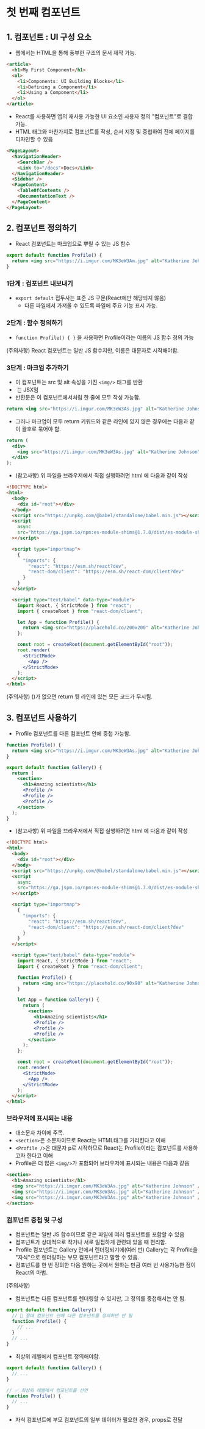 # 첫 번째 컴포넌트

## 1. 컴포넌트 : UI 구성 요소

- 웹에서는 HTML을 통해 풍부한 구조의 문서 제작 가능.

```html
<article>
  <h1>My First Component</h1>
  <ol>
    <li>Components: UI Building Blocks</li>
    <li>Defining a Component</li>
    <li>Using a Component</li>
  </ol>
</article>
```

- React를 사용하면 앱의 재사용 가능한 UI 요소인 사용자 정의 "컴포넌트"로 결합 가능.
- HTML 태그와 마찬가지로 컴포넌트를 작성, 순서 지정 및 중첩하여 전체 페이지를 디자인할 수 있음

```html
<PageLayout>
  <NavigationHeader>
    <SearchBar />
    <Link to="/docs">Docs</Link>
  </NavigationHeader>
  <Sidebar />
  <PageContent>
    <TableOfContents />
    <DocumentationText />
  </PageContent>
</PageLayout>
```

## 2. 컴포넌트 정의하기

- React 컴포넌트는 마크업으로 뿌릴 수 있는 JS 함수

```jsx
export default function Profile() {
  return <img src="https://i.imgur.com/MK3eW3Am.jpg" alt="Katherine Johnson" />;
}
```

### 1단계 : 컴포넌트 내보내기

- `export default` 접두사는 표준 JS 구문(React에만 해당되지 않음)
  - 다른 파일에서 가져올 수 있도록 파일에 주요 기능 표시 가능.

### 2단계 : 함수 정의하기

- `function Profile() { }` 을 사용하면 Profile이라는 이름의 JS 함수 정의 가능

(주의사항) React 컴포넌트는 일반 JS 함수지만, 이름은 대문자로 시작해야함.

### 3단계 : 마크업 추가하기

- 이 컴포넌트는 src 및 alt 속성을 가진 `<img/>` 태그를 반환
- <img /> 는 JSX임
- 반환문은 이 컴포넌트에서처럼 한 줄에 모두 작성 가능함.

```jsx
return <img src="https://i.imgur.com/MK3eW3As.jpg" alt="Katherine Johnson" />;
```

- 그러나 마크업이 모두 return 키워드와 같은 라인에 있지 않은 경우에는 다음과 같이 괄호로 묶어야 함.

```jsx
return (
  <div>
    <img src="https://i.imgur.com/MK3eW3As.jpg" alt="Katherine Johnson" />
  </div>
);
```

- (참고사항) 위 파일을 브라우저에서 직접 실행하려면 html 에 다음과 같이 작성

```html
<!DOCTYPE html>
<html>
  <body>
    <div id="root"></div>
  </body>
  <script src="https://unpkg.com/@babel/standalone/babel.min.js"></script>
  <script
    async
    src="https://ga.jspm.io/npm:es-module-shims@1.7.0/dist/es-module-shims.js"
  ></script>

  <script type="importmap">
    {
      "imports": {
        "react": "https://esm.sh/react?dev",
        "react-dom/client": "https://esm.sh/react-dom/client?dev"
      }
    }
  </script>

  <script type="text/babel" data-type="module">
    import React, { StrictMode } from "react";
    import { createRoot } from "react-dom/client";

    let App = function Profile() {
      return <img src="https://placehold.co/200x200" alt="Katherine Johnson" />;
    };

    const root = createRoot(document.getElementById("root"));
    root.render(
      <StrictMode>
        <App />
      </StrictMode>
    );
  </script>
</html>
```

(주의사항) ()가 없으면 return 뒷 라인에 있는 모든 코드가 무시됨.

## 3. 컴포넌트 사용하기

- Profile 컴포넌트를 다른 컴포넌트 안에 중첩 가능함.

```jsx
function Profile() {
  return <img src="https://i.imgur.com/MK3eW3As.jpg" alt="Katherine Johnson" />;
}

export default function Gallery() {
  return (
    <section>
      <h1>Amazing scientists</h1>
      <Profile />
      <Profile />
      <Profile />
    </section>
  );
}
```

- (참고사항) 위 파일을 브라우저에서 직접 실행하려면 html 에 다음과 같이 작성

```html
<!DOCTYPE html>
<html>
  <body>
    <div id="root"></div>
  </body>
  <script src="https://unpkg.com/@babel/standalone/babel.min.js"></script>
  <script
    async
    src="https://ga.jspm.io/npm:es-module-shims@1.7.0/dist/es-module-shims.js"
  ></script>

  <script type="importmap">
    {
      "imports": {
        "react": "https://esm.sh/react?dev",
        "react-dom/client": "https://esm.sh/react-dom/client?dev"
      }
    }
  </script>

  <script type="text/babel" data-type="module">
    import React, { StrictMode } from "react";
    import { createRoot } from "react-dom/client";

    function Profile() {
      return <img src="https://placehold.co/90x90" alt="Katherine Johnson" />;
    }

    let App = function Gallery() {
      return (
        <section>
          <h1>Amazing scientists</h1>
          <Profile />
          <Profile />
          <Profile />
        </section>
      );
    };

    const root = createRoot(document.getElementById("root"));
    root.render(
      <StrictMode>
        <App />
      </StrictMode>
    );
  </script>
</html>
```

### 브라우저에 표시되는 내용

- 대소문자 차이에 주목.
- `<section>`은 소문자이므로 React는 HTML태그를 가리킨다고 이해
- `<Profile />`은 대문자 p로 시작하므로 React는 Profile이라는 컴포넌트를 사용하고자 한다고 이해
- Profile은 더 많은 `<img/>`가 포함되어 브라우저에 표시되는 내용은 다음과 같음

```html
<section>
  <h1>Amazing scientists</h1>
  <img src="https://i.imgur.com/MK3eW3As.jpg" alt="Katherine Johnson" />
  <img src="https://i.imgur.com/MK3eW3As.jpg" alt="Katherine Johnson" />
  <img src="https://i.imgur.com/MK3eW3As.jpg" alt="Katherine Johnson" />
</section>
```

### 컴포넌트 중첩 및 구성

- 컴포넌트는 일반 JS 함수이므로 같은 파일에 여러 컴포넌트를 포함할 수 있음
- 컴포넌트가 상대적으로 작거나 서로 밀접하게 관련돼 있을 때 편리함.
- Profile 컴포넌트는 Gallery 안에서 렌더링되기에(여러 번) Gallery는 각 Profile을 "자식"으로 렌더링하는 부모 컴포넌트라고 말할 수 있음.
- 컴포넌트를 한 번 정의한 다음 원하는 곳에서 원하는 만큼 여러 번 사용가능한 점이 React의 마법.

(주의사항)

- 컴포넌트는 다른 컴포넌트를 렌더링할 수 있지만, 그 정의를 중첩해서는 안 됨.

```jsx
export default function Gallery() {
  // 🔴 절대 컴포넌트 안에 다른 컴포넌트를 정의하면 안 됨
  function Profile() {
    // ...
  }
  // ...
}
```

- 최상위 레벨에서 컴포넌트 정의해야함.

```jsx
export default function Gallery() {
  // ...
}

// ✅ 최상위 레벨에서 컴포넌트를 선언
function Profile() {
  // ...
}
```

- 자식 컴포넌트에 부모 컴포넌트의 일부 데이터가 필요한 경우, props로 전달
